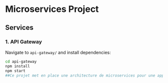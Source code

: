 # Microservices Project

## Services

### 1. API Gateway
Navigate to `api-gateway/` and install dependencies:
```bash
cd api-gateway
npm install
npm start
##Ce projet met en place une architecture de microservices pour une application de gestion de produits. L'application est composée de plusieurs services indépendants, chacun ayant une responsabilité spécifique. Les services communiquent entre eux via une API Gateway, qui centralise les requêtes et les dirige vers les services appropriés